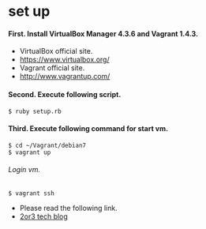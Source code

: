 # set up
#### First. Install VirtualBox Manager 4.3.6 and Vagrant 1.4.3.
- VirtualBox official site.
 - https://www.virtualbox.org/
- Vagrant official site.
 - http://www.vagrantup.com/

#### Second. Execute following script.
```
$ ruby setup.rb
```
#### Third. Execute following command for start vm.
```
$ cd ~/Vagrant/debian7
$ vagrant up
```
###### Login vm.
```
$ vagrant ssh
```

- Please read the following link.
 - [2or3 tech blog](http://blog.collarks.net/?p=76)
